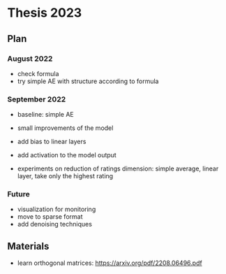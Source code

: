 # Thesis 2023

## Plan

### August 2022
- check formula
- try simple AE with structure according to formula

### September 2022
- baseline: simple AE
- small improvements of the model

- add bias to linear layers
- add activation to the model output
- experiments on reduction of ratings dimension: simple average, linear layer, take only the highest rating

### Future
- visualization for monitoring
- move to sparse format
- add denoising techniques


## Materials
- learn orthogonal matrices: https://arxiv.org/pdf/2208.06496.pdf
